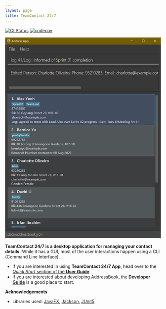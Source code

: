 ```yaml
---
layout: page
title: TeamContact 24/7
---
```


[![CI Status](https://github.com/AY2122S2-TIC4002-F18-5/tp2/workflows/Java%20CI/badge.svg)](https://github.com/AY2122S2-TIC4002-F18-5/tp2/actions)
[![codecov](https://codecov.io/gh/AY2122S2-TIC4002-F18-5/tp2/branch/master/graph/badge.svg?token=O32DE4NYXX)](https://codecov.io/gh/AY2122S2-TIC4002-F18-5/tp2)

![Ui](images/Ui.png)

**TeamContact 24/7 is a desktop application for managing your contact details.** While it has a GUI, most of the user interactions happen using a CLI (Command Line Interface).

* If you are interested in using **TeamContact 24/7 App**, head over to the [_Quick Start_ section of the **User Guide**](UserGuide.html#quick-start).
* If you are interested about developing AddressBook, the [**Developer Guide**](DeveloperGuide.html) is a good place to start.


**Acknowledgements**

* Libraries used: [JavaFX](https://openjfx.io/), [Jackson](https://github.com/FasterXML/jackson), [JUnit5](https://github.com/junit-team/junit5)

